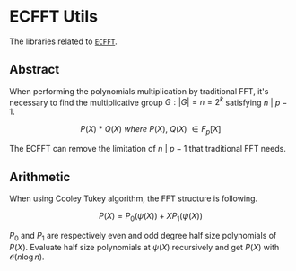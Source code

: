 # ECFFT Utils
The libraries related to [`ECFFT`](https://arxiv.org/pdf/2107.08473.pdf).

## Abstract
When performing the polynomials multiplication by traditional FFT, it's necessary to find the multiplicative group $G: |G| = n = 2^k$ satisfying $n\ |\ p - 1$.

$$
P(X)\ *\ Q(X)\ where\ P(X),\ Q(X)\ ∈ F_p[X]
$$

The ECFFT can remove the limitation of $n\ |\ p - 1$ that traditional FFT needs.

## Arithmetic
When using Cooley Tukey algorithm, the FFT structure is following.

$$
P(X) = P_0(ψ(X)) + XP_1(ψ(X))
$$

$P_0$ and $P_1$ are respectively even and odd degree half size polynomials of $P(X)$. Evaluate half size polynomials at $ψ(X)$ recursively and get $P(X)$ with $\mathcal{O}(n\log{}n)$.
